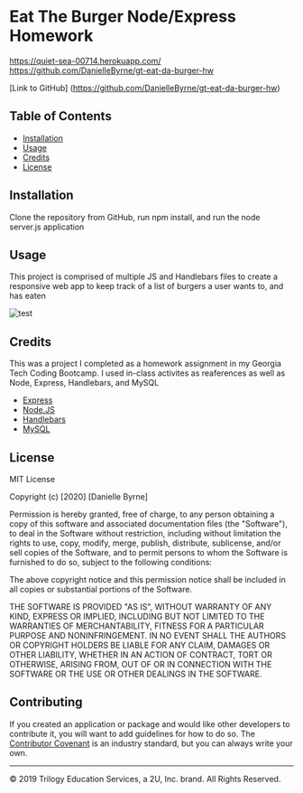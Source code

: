 # Eat The Burger Node/Express Homework
https://quiet-sea-00714.herokuapp.com/
https://github.com/DanielleByrne/gt-eat-da-burger-hw


[Link to GitHub] (https://github.com/DanielleByrne/gt-eat-da-burger-hw)

## Table of Contents 

* [Installation](#installation)
* [Usage](#usage)
* [Credits](#credits)
* [License](#license)

## Installation

Clone the repository from GitHub, run npm install, and run the node server.js application


## Usage 

This project is comprised of multiple JS and Handlebars files to create a responsive web app to keep track of a list of burgers a user wants to, and has eaten

![test](test)




## Credits

This was a project I completed as a homework assignment in my Georgia Tech Coding Bootcamp. I used in-class activites as reaferences as well as Node, Express, Handlebars, and MySQL

* [Express](https://expressjs.com/)
* [Node.JS](https://nodejs.org/en/)
* [Handlebars](https://handlebarsjs.com/)
* [MySQL](https://www.mysql.com/)

## License

MIT License

Copyright (c) [2020] [Danielle Byrne]

Permission is hereby granted, free of charge, to any person obtaining a copy
of this software and associated documentation files (the "Software"), to deal
in the Software without restriction, including without limitation the rights
to use, copy, modify, merge, publish, distribute, sublicense, and/or sell
copies of the Software, and to permit persons to whom the Software is
furnished to do so, subject to the following conditions:

The above copyright notice and this permission notice shall be included in all
copies or substantial portions of the Software.

THE SOFTWARE IS PROVIDED "AS IS", WITHOUT WARRANTY OF ANY KIND, EXPRESS OR
IMPLIED, INCLUDING BUT NOT LIMITED TO THE WARRANTIES OF MERCHANTABILITY,
FITNESS FOR A PARTICULAR PURPOSE AND NONINFRINGEMENT. IN NO EVENT SHALL THE
AUTHORS OR COPYRIGHT HOLDERS BE LIABLE FOR ANY CLAIM, DAMAGES OR OTHER
LIABILITY, WHETHER IN AN ACTION OF CONTRACT, TORT OR OTHERWISE, ARISING FROM,
OUT OF OR IN CONNECTION WITH THE SOFTWARE OR THE USE OR OTHER DEALINGS IN THE
SOFTWARE.

## Contributing

If you created an application or package and would like other developers to contribute it, you will want to add guidelines for how to do so. The [Contributor Covenant](https://www.contributor-covenant.org/) is an industry standard, but you can always write your own.

---
© 2019 Trilogy Education Services, a 2U, Inc. brand. All Rights Reserved.